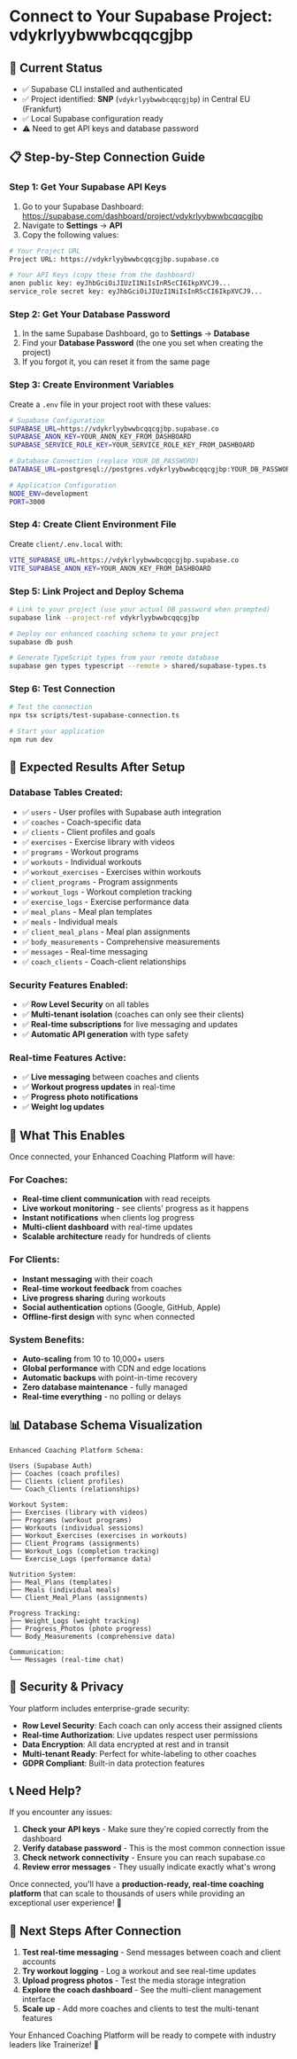 # Connect to Your Supabase Project: vdykrlyybwwbcqqcgjbp

## 🎯 Current Status
- ✅ Supabase CLI installed and authenticated
- ✅ Project identified: **SNP** (`vdykrlyybwwbcqqcgjbp`) in Central EU (Frankfurt)
- ✅ Local Supabase configuration ready
- ⚠️  Need to get API keys and database password

## 📋 Step-by-Step Connection Guide

### Step 1: Get Your Supabase API Keys
1. Go to your Supabase Dashboard: https://supabase.com/dashboard/project/vdykrlyybwwbcqqcgjbp
2. Navigate to **Settings** → **API**
3. Copy the following values:

```bash
# Your Project URL
Project URL: https://vdykrlyybwwbcqqcgjbp.supabase.co

# Your API Keys (copy these from the dashboard)
anon public key: eyJhbGciOiJIUzI1NiIsInR5cCI6IkpXVCJ9...
service_role secret key: eyJhbGciOiJIUzI1NiIsInR5cCI6IkpXVCJ9...
```

### Step 2: Get Your Database Password
1. In the same Supabase Dashboard, go to **Settings** → **Database**
2. Find your **Database Password** (the one you set when creating the project)
3. If you forgot it, you can reset it from the same page

### Step 3: Create Environment Variables
Create a `.env` file in your project root with these values:

```bash
# Supabase Configuration
SUPABASE_URL=https://vdykrlyybwwbcqqcgjbp.supabase.co
SUPABASE_ANON_KEY=YOUR_ANON_KEY_FROM_DASHBOARD
SUPABASE_SERVICE_ROLE_KEY=YOUR_SERVICE_ROLE_KEY_FROM_DASHBOARD

# Database Connection (replace YOUR_DB_PASSWORD)
DATABASE_URL=postgresql://postgres.vdykrlyybwwbcqqcgjbp:YOUR_DB_PASSWORD@aws-1-eu-central-1.pooler.supabase.com:5432/postgres

# Application Configuration
NODE_ENV=development
PORT=3000
```

### Step 4: Create Client Environment File
Create `client/.env.local` with:

```bash
VITE_SUPABASE_URL=https://vdykrlyybwwbcqqcgjbp.supabase.co
VITE_SUPABASE_ANON_KEY=YOUR_ANON_KEY_FROM_DASHBOARD
```

### Step 5: Link Project and Deploy Schema
```bash
# Link to your project (use your actual DB password when prompted)
supabase link --project-ref vdykrlyybwwbcqqcgjbp

# Deploy our enhanced coaching schema to your project
supabase db push

# Generate TypeScript types from your remote database
supabase gen types typescript --remote > shared/supabase-types.ts
```

### Step 6: Test Connection
```bash
# Test the connection
npx tsx scripts/test-supabase-connection.ts

# Start your application
npm run dev
```

## 🔧 Expected Results After Setup

### Database Tables Created:
- ✅ `users` - User profiles with Supabase auth integration
- ✅ `coaches` - Coach-specific data
- ✅ `clients` - Client profiles and goals
- ✅ `exercises` - Exercise library with videos
- ✅ `programs` - Workout programs
- ✅ `workouts` - Individual workouts
- ✅ `workout_exercises` - Exercises within workouts
- ✅ `client_programs` - Program assignments
- ✅ `workout_logs` - Workout completion tracking
- ✅ `exercise_logs` - Exercise performance data
- ✅ `meal_plans` - Meal plan templates
- ✅ `meals` - Individual meals
- ✅ `client_meal_plans` - Meal plan assignments
- ✅ `body_measurements` - Comprehensive measurements
- ✅ `messages` - Real-time messaging
- ✅ `coach_clients` - Coach-client relationships

### Security Features Enabled:
- ✅ **Row Level Security** on all tables
- ✅ **Multi-tenant isolation** (coaches can only see their clients)
- ✅ **Real-time subscriptions** for live messaging and updates
- ✅ **Automatic API generation** with type safety

### Real-time Features Active:
- ✅ **Live messaging** between coaches and clients
- ✅ **Workout progress updates** in real-time
- ✅ **Progress photo notifications**
- ✅ **Weight log updates**

## 🚀 What This Enables

Once connected, your Enhanced Coaching Platform will have:

### For Coaches:
- **Real-time client communication** with read receipts
- **Live workout monitoring** - see clients' progress as it happens
- **Instant notifications** when clients log progress
- **Multi-client dashboard** with real-time updates
- **Scalable architecture** ready for hundreds of clients

### For Clients:
- **Instant messaging** with their coach
- **Real-time workout feedback** from coaches
- **Live progress sharing** during workouts
- **Social authentication** options (Google, GitHub, Apple)
- **Offline-first design** with sync when connected

### System Benefits:
- **Auto-scaling** from 10 to 10,000+ users
- **Global performance** with CDN and edge locations
- **Automatic backups** with point-in-time recovery
- **Zero database maintenance** - fully managed
- **Real-time everything** - no polling or delays

## 📊 Database Schema Visualization

```
Enhanced Coaching Platform Schema:

Users (Supabase Auth)
├── Coaches (coach profiles)
├── Clients (client profiles)
└── Coach_Clients (relationships)

Workout System:
├── Exercises (library with videos)
├── Programs (workout programs)
├── Workouts (individual sessions)
├── Workout_Exercises (exercises in workouts)
├── Client_Programs (assignments)
├── Workout_Logs (completion tracking)
└── Exercise_Logs (performance data)

Nutrition System:
├── Meal_Plans (templates)
├── Meals (individual meals)
└── Client_Meal_Plans (assignments)

Progress Tracking:
├── Weight_Logs (weight tracking)
├── Progress_Photos (photo progress)
└── Body_Measurements (comprehensive data)

Communication:
└── Messages (real-time chat)
```

## 🔐 Security & Privacy

Your platform includes enterprise-grade security:

- **Row Level Security**: Each coach can only access their assigned clients
- **Real-time Authorization**: Live updates respect user permissions
- **Data Encryption**: All data encrypted at rest and in transit
- **Multi-tenant Ready**: Perfect for white-labeling to other coaches
- **GDPR Compliant**: Built-in data protection features

## 📞 Need Help?

If you encounter any issues:

1. **Check your API keys** - Make sure they're copied correctly from the dashboard
2. **Verify database password** - This is the most common connection issue
3. **Check network connectivity** - Ensure you can reach supabase.co
4. **Review error messages** - They usually indicate exactly what's wrong

Once connected, you'll have a **production-ready, real-time coaching platform** that can scale to thousands of users while providing an exceptional user experience! 🚀

## 🎯 Next Steps After Connection

1. **Test real-time messaging** - Send messages between coach and client accounts
2. **Try workout logging** - Log a workout and see real-time updates
3. **Upload progress photos** - Test the media storage integration
4. **Explore the coach dashboard** - See the multi-client management interface
5. **Scale up** - Add more coaches and clients to test the multi-tenant features

Your Enhanced Coaching Platform will be ready to compete with industry leaders like Trainerize! 🎉
